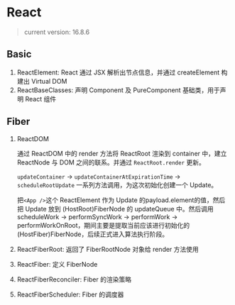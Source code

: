 # React

> current version: 16.8.6

## Basic

1. ReactElement: React 通过 JSX 解析出节点信息，并通过 createElement 构建出 Virtual DOM
2. ReactBaseClasses: 声明 Component 及 PureComponent 基础类，用于声明 React 组件

## Fiber

1. ReactDOM

    通过 ReactDOM 中的 render 方法将 ReactRoot 渲染到 container 中，建立 ReactNode 与 DOM 之间的联系。并通过 `ReactRoot.render` 更新。
    
    `updateContainer` -> `updateContainerAtExpirationTime` -> `scheduleRootUpdate` 一系列方法调用，为这次初始化创建一个 Update。
    
    把`<App />`这个 ReactElement 作为 Update 的payload.element的值，然后把 Update 放到 (HostRoot)FiberNode 的 updateQueue 中。然后调用scheduleWork -> performSyncWork -> performWork -> performWorkOnRoot，期间主要是提取当前应该进行初始化的 (HostFiber)FiberNode，后续正式进入算法执行阶段。

2. ReactFiberRoot: 返回了 FiberRootNode 对象给 render 方法使用
3. ReactFiber: 定义 FiberNode
4. ReactFiberReconciler: Fiber 的渲染策略
5. ReactFiberScheduler: Fiber 的调度器
